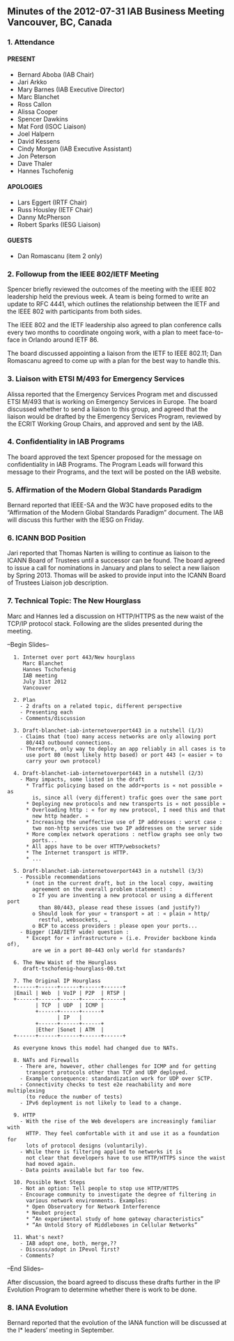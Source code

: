 
Minutes of the 2012-07-31 IAB Business Meeting 
Vancouver, BC, Canada
---------------------------------------------------------------------


### 1. Attendance


#### PRESENT


* Bernard Aboba (IAB Chair)
* Jari Arkko
* Mary Barnes (IAB Executive Director)
* Marc Blanchet
* Ross Callon
* Alissa Cooper
* Spencer Dawkins
* Mat Ford (ISOC Liaison)
* Joel Halpern
* David Kessens
* Cindy Morgan (IAB Executive Assistant)
* Jon Peterson
* Dave Thaler
* Hannes Tschofenig


#### APOLOGIES


* Lars Eggert (IRTF Chair)
* Russ Housley (IETF Chair)
* Danny McPherson
* Robert Sparks (IESG Liaison)


#### GUESTS


* Dan Romascanu (item 2 only)


### 2. Followup from the IEEE 802/IETF Meeting


Spencer briefly reviewed the outcomes of the meeting with the IEEE 802 leadership held the previous week. A team is being formed to write an update to RFC 4441, which outlines the relationship between the IETF and the IEEE 802 with participants from both sides.


The IEEE 802 and the IETF leadership also agreed to plan conference calls every two months to coordinate ongoing work, with a plan to meet face-to-face in Orlando around IETF 86.


The board discussed appointing a liaison from the IETF to IEEE 802.11; Dan Romascanu agreed to come up with a plan for the best way to handle this.


### 3. Liaison with ETSI M/493 for Emergency Services


Alissa reported that the Emergency Services Program met and discussed ETSI M/493 that is working on Emergency Services in Europe. The board discussed whether to send a liaison to this group, and agreed that the liaison would be drafted by the Emergency Services Program, reviewed by the ECRIT Working Group Chairs, and approved and sent by the IAB.


### 4. Confidentiality in IAB Programs


The board approved the text Spencer proposed for the message on confidentiality in IAB Programs. The Program Leads will forward this message to their Programs, and the text will be posted on the IAB website.


### 5. Affirmation of the Modern Global Standards Paradigm


Bernard reported that IEEE-SA and the W3C have proposed edits to the “Affirmation of the Modern Global Standards Paradigm” document. The IAB will discuss this further with the IESG on Friday.


### 6. ICANN BOD Position


Jari reported that Thomas Narten is willing to continue as liaison to the ICANN Board of Trustees until a successor can be found. The board agreed to issue a call for nominations in January and plans to select a new liaison by Spring 2013. Thomas will be asked to provide input into the ICANN Board of Trustees Liaison job description.


### 7. Technical Topic: The New Hourglass


Marc and Hannes led a discussion on HTTP/HTTPS as the new waist of the TCP/IP protocol stack. Following are the slides presented during the meeting.


–Begin Slides–



```
  1. Internet over port 443/New hourglass
     Marc Blanchet
     Hannes Tschofenig
     IAB meeting
     July 31st 2012
     Vancouver

  2. Plan
    - 2 drafts on a related topic, different perspective
    - Presenting each
    - Comments/discussion

  3. Draft-blanchet-iab-internetoverport443 in a nutshell (1/3)
    - Claims that (too) many access networks are only allowing port 
      80/443 outbound connections.
    - Therefore, only way to deploy an app reliably in all cases is to 
      use port 80 (most likely http based) or port 443 (« easier » to 
      carry your own protocol)

  4. Draft-blanchet-iab-internetoverport443 in a nutshell (2/3)
    - Many impacts, some listed in the draft
      * Traffic policying based on the addr+ports is « not possible » as 
        is, since all (very different) trafic goes over the same port
      * Deploying new protocols and new transports is « not possible »
      * Overloading http : « for my new protocol, I need this and that 
        new http header. »
      * Increasing the uneffective use of IP addresses : worst case : 
        two non-http services use two IP addresses on the server side
      * More complex network operations : netflow graphs see only two
        ports...
      * All apps have to be over HTTP/websockets?
      * The Internet transport is HTTP.
      * ...

  5. Draft-blanchet-iab-internetoverport443 in a nutshell (3/3)
    - Possible recommendations
      * (not in the current draft, but in the local copy, awaiting 
        agreement on the overall problem statement) :
        o If you are inventing a new protocol or using a different port
          than 80/443, please read these issues (and justify?)
        o Should look for your « transport » at : « plain » http/
          restful, websockets, …
        o BCP to access providers : please open your ports...
    - Bigger (IAB/IETF wide) question :
      * Except for « infrastructure » (i.e. Provider backbone kinda of), 
        are we in a port 80-443 only world for standards?

  6. The New Waist of the Hourglass
     draft-tschofenig-hourglass-00.txt

  7. The Original IP Hourglass
  +------+------+------+------+------+
  |Email | Web  | VoIP | P2P  | RTSP |
  +------+------+------+------+------+
         | TCP  | UDP  | ICMP |
         +------+------+------+
                | IP   |
         +------+------+------+
         |Ether |Sonet | ATM  |
  +------+------+------+------+------+

  As everyone knows this model had changed due to NATs.

  8. NATs and Firewalls
    - There are, however, other challenges for ICMP and for getting 
      transport protocols other than TCP and UDP deployed.
    - Example consequence: standardization work for UDP over SCTP.
    - Connectivity checks to test e2e reachability and more multiplexing 
      (to reduce the number of tests)
    - IPv6 deployment is not likely to lead to a change.

  9. HTTP
    - With the rise of the Web developers are increasingly familiar with 
      HTTP. They feel comfortable with it and use it as a foundation for 
      lots of protocol designs (voluntarily).
    - While there is filtering applied to networks it is
      not clear that developers have to use HTTP/HTTPS since the waist 
      had moved again.
    - Data points available but far too few.

  10. Possible Next Steps
    - Not an option: Tell people to stop use HTTP/HTTPS
    - Encourage community to investigate the degree of filtering in 
      various network environments. Examples:
      * Open Observatory for Network Interference
      * Neubot project
      * “An experimental study of home gateway characteristics”
      * “An Untold Story of Middleboxes in Cellular Networks”

  11. What's next?
    - IAB adopt one, both, merge,??
    - Discuss/adopt in IPevol first?
    - Comments?
```

–End Slides–


After discussion, the board agreed to discuss these drafts further in the IP Evolution Program to determine whether there is work to be done.


### 8. IANA Evolution


Bernard reported that the evolution of the IANA function will be discussed at the I\* leaders’ meeting in September.



